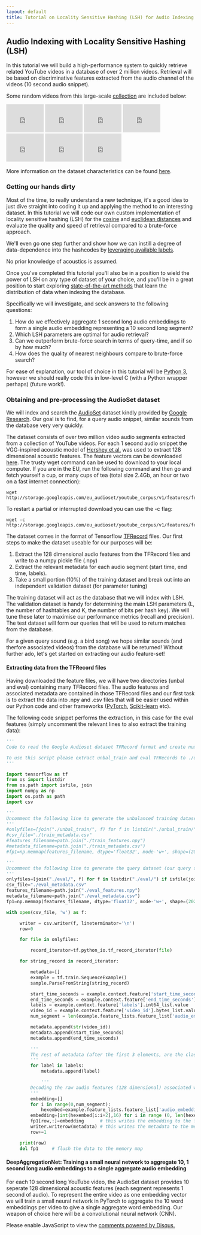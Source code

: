```yaml
---
layout: default
title: Tutorial on Locality Sensitive Hashing (LSH) for Audio Indexing and Retrieval
---
```


## Audio Indexing with Locality Sensitive Hashing (LSH)

In this tutorial we will build a high-performance system to quickly retrieve related YouTube videos in a database of over 2 million videos. Retrieval will be based on discriminative features extracted from the audio channel of the videos (10 second audio snippet).

Some random videos from this large-scale [collection](https://research.google.com/audioset/) are included below:

<iframe style="display:inline" width="100" height="75" src="https://www.youtube.com/embed/o0UkYQyz7Go" frameborder="0" allow="accelerometer; autoplay; encrypted-media; gyroscope; picture-in-picture" allowfullscreen></iframe>
<iframe style="display:inline" width="100" height="75" src="https://www.youtube.com/embed/obWlyVlIbXI" frameborder="0" allow="accelerometer; autoplay; encrypted-media; gyroscope; picture-in-picture" allowfullscreen></iframe>
<iframe style="display:inline" width="100" height="75" src="https://www.youtube.com/embed/YDbxVJEFyvI" frameborder="0" allow="accelerometer; autoplay; encrypted-media; gyroscope; picture-in-picture" allowfullscreen></iframe>
<iframe style="display:inline" width="100" height="75" src="https://www.youtube.com/embed/P_Tr82fXp54" frameborder="0" allow="accelerometer; autoplay; encrypted-media; gyroscope; picture-in-picture" allowfullscreen></iframe>
<iframe style="display:inline" width="100" height="75" src="https://www.youtube.com/embed/aBQ9m59MrWw" frameborder="0" allow="accelerometer; autoplay; encrypted-media; gyroscope; picture-in-picture" allowfullscreen></iframe>
<iframe style="display:inline" width="100" height="75" src="https://www.youtube.com/embed/33eq2a2BeZI" frameborder="0" allow="accelerometer; autoplay; encrypted-media; gyroscope; picture-in-picture" allowfullscreen></iframe>
<iframe style="display:inline" width="100" height="75" src="https://www.youtube.com/embed/BwSECmEnch0" frameborder="0" allow="accelerometer; autoplay; encrypted-media; gyroscope; picture-in-picture" allowfullscreen></iframe>

More information on the dataset characteristics can be found [here](https://research.google.com/audioset/dataset/index.html).

### Getting our hands dirty

Most of the time, to really understand a new technique, it's a good idea to just dive straight into coding it up and applying the method to an interesting dataset. In this tutorial we will code our own custom implementation of locality sensitive hashing (LSH) for the [cosine](https://en.wikipedia.org/wiki/Cosine_similarity) and [euclidean distances](https://en.wikipedia.org/wiki/Euclidean_distance) and evaluate the quality and speed of retrieval compared to a brute-force approach.

We'll even go one step further and show how we can instill a degree of data-dependence into the hashcodes by [leveraging available labels](https://link.springer.com/chapter/10.1007/978-3-319-16354-3_15).

No prior knowledge of acoustics is assumed.

Once you've completed this tutorial you'll also be in a position to wield the power of LSH on any type of dataset of your choice, and you'll be in a great position to start exploring [state-of-the-art methods](https://learning2hash.github.io/papers.html) that learn the distribution of data when indexing the database.

Specifically we will investigate, and seek answers to the following questions:

1. How do we effectively aggregate 1 second long audio embeddings to form a single audio embedding representing a 10 second long segment?
2. Which LSH parameters are optimal for audio retrieval?
3. Can we outperform brute-force search in terms of query-time, and if so by how much?
4. How does the quality of nearest neighbours compare to brute-force search?

For ease of explanation, our tool of choice in this tutorial will be [Python 3](https://www.python.org/download/releases/3.0/), however we should really code this in low-level C (with a Python wrapper perhaps) (future work!).

### Obtaining and pre-processing the AudioSet dataset

We will index and search the [AudioSet](https://research.google.com/audioset/) dataset kindly provided by [Google Research](https://ai.google/research/). Our goal is to find, for a query audio snippet, similar sounds from the database very very quickly.

The dataset consists of over two million video audio segments extracted from a collection of YouTube videos. For each 1 second audio snippet the VGG-inspired acoustic model of [Hershey et al.](https://ai.google/research/pubs/pub45611) was used to extract
128 dimensional acoustic features. The feature vectors can be downloaded [here](https://research.google.com/audioset/download.html). The trusty wget command can be used to download to your local computer. If you are in the EU, run the following command
and then go and fetch yourself a cup, or many cups of tea (total size 2.4Gb, an hour or two on a fast internet connection):

```unix
wget http://storage.googleapis.com/eu_audioset/youtube_corpus/v1/features/features.tar.gz
```

To restart a partial or interrupted download you can use the -c flag:

```unix
wget -c http://storage.googleapis.com/eu_audioset/youtube_corpus/v1/features/features.tar.gz
```

The dataset comes in the format of Tensorflow [TFRecord](https://www.tensorflow.org/tutorials/load_data/tf_records) files. Our first steps to make the dataset useable for our purposes will be:

1. Extract the 128 dimensional audio features from the TFRecord files and write to a numpy pickle file (.npy)
2. Extract the relevant metadata for each audio segment (start time, end time, labels).
3. Take a small portion (10%) of the training dataset and break out into an independent validation dataset (for parameter tuning)

The training dataset will act as the database that we will index with LSH. The validation dataset is handy for determining the main LSH parameters
(L, the number of hashtables and K, the number of bits per hash key). We will tune these later to maximise our performance metrics (recall and
precision). The test dataset will form our queries that will be used to return matches
from the database.

For a given query sound (e.g. a bird song) we hope similar sounds (and therfore associated videos) from the database will be returned! Without further ado, let's get started on extracting
our audio feature-set!

#### Extracting data from the TFRecord files

Having downloaded the feature files, we will have two directories (unbal and eval) containing many TFRecord files. The audio features and associated metadata are contained in those TFRecord
files and our first task is to extract the data into .npy and .csv files that will be easier used within our Python code and other frameworks ([PyTorch](https://pytorch.org/), [Scikit-learn](https://scikit-learn.org/stable/) etc).

The following code snippet performs the extraction, in this case for the eval features (simply uncomment the relevant lines to also extract the training data):

```python
'''
Code to read the Google Audioset dataset TFRecord format and create numpy feature files and csv formatted metadata files for the training and test splits.

To use this script please extract unbal_train and eval TFRecords to ./unbal_train and ./eval directories within the same directory as this script.
'''

import tensorflow as tf
from os import listdir
from os.path import isfile, join
import numpy as np
import os.path as path
import csv

'''
Uncomment the following line to generate the unbalanced training dataset (our database)
'''
#onlyfiles=[join("./unbal_train/", f) for f in listdir("./unbal_train/") if isfile(join("./unbal_train/", f))]
#csv_file="./train_metadata.csv"
#features_filename=path.join("./train_features.npy")
#metadata_filename=path.join("./train_metadata.csv")
#fp1=np.memmap(features_filename, dtype='float32', mode-'w+', shape=(20326484,128))

'''
Uncomment the following line to generate the query dataset (our query set)
'''
onlyfiles=[join("./eval/", f) for f in listdir("./eval/") if isfile(join("./eval/", f))]
csv_file="./eval_metadata.csv"
features_filename=path.join("./eval_features.npy")
metadata_filename=path.join("./eval_metadata.csv")
fp1=np.memmap(features_filename, dtype='float32', mode-'w+', shape=(202439,128))

with open(csv_file, 'w') as f:

     writer = csv.writer(f, lineterminator='\n')
     row=0

     for file in onlyfiles:

     	 record_iterator=tf.python_io.tf_record_iterator(file)

	 for string_record in record_iterator:

	     metadata=[]
	     example = tf.train.SequenceExample()
	     sample.ParseFromString(string_record)

	     start_time_seconds = example.context.feature['start_time_seconds'].float_list.values[0]
	     end_time_seconds = example.context.feature['end_time_seconds'].float_list.values[0]
	     labels = example.context.feature['labels'].int64_list.value
	     video_id = example.context.feature['video_id'].bytes_list.value[0].decode("utf-8")
	     num_segment = len(example.feature_lists.feature_list['audio_embedding'].feature)

	     metadata.append(str(video_id))
	     metadata.append(start_time_seconds)
	     metadata.append(end_time_seconds)

	     '''
	     The rest of metadata (after the first 3 elements, are the class labels (1 or more)
	     '''
	     for label in labels:
	     	 metadata.append(label)

             '''
	     Decoding the raw audio features (128 dimensional) associated with the video. 
	     '''
	     embedding=[]
	     for i in range(0,num_segment):
	     	 hexembed=example.feature_lists.feature_list['audio_embedding'].feature[i].bytes_list.value[0].hex()
		 embedding=[int(hexembed[i:i+2],16) for i in range (0, len(hexembed),2)]
		 fp1[row,:]=embedding      # this writes the embedding to the feature .npy file
		 writer.writerow(metadata) # this writes the metadata to the metadata .csv file
		 row+=1

     print(row)
     del fp1     # flush the data to the memory map
```		 

#### DeepAggregationNet: Training a small neural network to aggregate 10, 1 second long audio embeddings to a single aggregate audio embedding

For each 10 second long YouTube video, the AudioSet dataset provides 10 seperate 128 dimensional acoustic features (each segment represents 1 second of audio). To represent the entire video as one
embedding vector we will train a small neural network in PyTorch to aggregate the 10 word embeddings per video to give a single aggregate word embedding. Our weapon of choice here will be
a convolutional neural network (CNN).

<div id="disqus_thread"></div>
<script>

/**
*  RECOMMENDED CONFIGURATION VARIABLES: EDIT AND UNCOMMENT THE SECTION BELOW TO INSERT DYNAMIC VALUES FROM YOUR PLATFORM OR CMS.
*  LEARN WHY DEFINING THESE VARIABLES IS IMPORTANT: https://disqus.com/admin/universalcode/#configuration-variables*/
/*
var disqus_config = function () {
this.page.url = PAGE_URL;  // Replace PAGE_URL with your page's canonical URL variable
this.page.identifier = PAGE_IDENTIFIER; // Replace PAGE_IDENTIFIER with your page's unique identifier variable
};
*/
(function() { // DON'T EDIT BELOW THIS LINE
var d = document, s = d.createElement('script');
s.src = 'https://EXAMPLE.disqus.com/embed.js';
s.setAttribute('data-timestamp', +new Date());
(d.head || d.body).appendChild(s);
})();
</script>
<noscript>Please enable JavaScript to view the <a href="https://disqus.com/?ref_noscript">comments powered by Disqus.</a></noscript>
